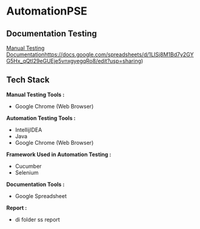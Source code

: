 # AutomationPSE
## Documentation Testing

[Manual Testing Documentation](https://docs.google.com/spreadsheets/d/1LISj8M1Bd7y2GYG5Hx_qQtI29eGUEje5vnxgyegqRo8/edit?usp=sharing)https://docs.google.com/spreadsheets/d/1LISj8M1Bd7y2GYG5Hx_qQtI29eGUEje5vnxgyegqRo8/edit?usp=sharing)


## Tech Stack

**Manual Testing Tools :** 

* Google Chrome (Web Browser)


**Automation Testing Tools :** 

* IntellijIDEA
* Java
* Google Chrome (Web Browser)

**Framework Used in Automation Testing :** 

* Cucumber
* Selenium

**Documentation Tools :** 

* Google Spreadsheet

**Report :**
* di folder ss report

